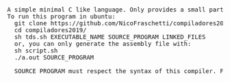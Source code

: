 <pre>
A simple minimal C like language. Only provides a small part of all the funcionality of C.
To run this program in ubuntu:
  git clone https://github.com/NicoFraschetti/compiladores2019
  cd compiladores2019/
  sh tds.sh EXECUTABLE_NAME SOURCE_PROGRAM LINKED_FILES
  or, you can only generate the assembly file with:
  sh script.sh
  ./a.out SOURCE_PROGRAM
  
  SOURCE_PROGRAM must respect the syntax of this compiler. For more information, see doc/.
</pre>

